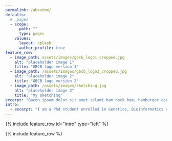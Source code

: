 ```yaml
---
permalink: /aboutme/
defaults:
  # _pages
  - scope:
      path: ""
      type: pages
    values:
      layout: splash
      author_profile: true
feature_row:
  - image_path: assets/images/gbcb_logo1_cropped.jpg
    alt: "placeholder image 1"
    title: "GBCB logo version 1"
  - image_path: /assets/images/gbcb_logo3_cropped.jpg
    alt: "placeholder image 2"
    title: "GBCB logo version 2"
  - image_path: /assets/images/sketching.jpg
    alt: "placeholder image 3"
    title: "My sketching"
excerpt: "Bacon ipsum dolor sit amet salami ham hock ham, hamburger corned beef short ribs kielbasa biltong t-bone drumstick tri-tip tail sirloin pork chop."
intro: 
  - excerpt: "I am a Phd student enrolled in Genetics, Bioinformatics and Computational Biology (GBCB) program at Vriginia Tech. . I work as graduate research assistant in Dr. Song Li's lab. My research focuses on applying machine learning and data mining in the study of transcriptional regulation for plant species. Before joining Virginia Tech, I completed my master degree of Bioinformatics at Fujian Agriculture and Forestry University, where I worked as research and teaching assistant in Dr. Huaqin He's lab. The research topic was prediction of protein-protein interaction between host and pathogen.From 2008 to 2012, I was an undergraduate student majoring in Biological Sciences at Fujian Agriculture and Forestry University. Before joining the college, I completed my high school at The Senior School Of Nanping"
---
```


{% include feature_row id="intro" type="left" %}

{% include feature_row %}
